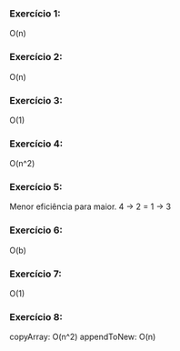 ### Exercício 1:
O(n)

### Exercício 2:
O(n)

### Exercício 3:
O(1)

### Exercício 4:
O(n^2)

### Exercício 5:
Menor eficiência para maior.
4 -> 2 = 1 -> 3

### Exercício 6:
O(b)

### Exercício 7:
O(1)

### Exercício 8:
copyArray: O(n^2)
appendToNew: O(n)